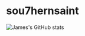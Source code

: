 # sou7hernsaint

![James's GitHub stats](https://github-readme-stats.vercel.app/api?username=sou7hernsaint&theme=gruvbox&show_icons=true)

